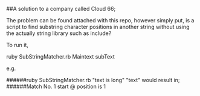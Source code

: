 ##A solution to a company called Cloud 66;


The problem can be found attached with this repo, however simply put, is a script to 
find substring character positions in another string without using the actually string library such as include?


To run it, 

ruby SubStringMatcher.rb Maintext subText

e.g. 


######ruby SubStringMatcher.rb "text is long" "text"
would result in;
######Match No. 1 start @ position is 1
